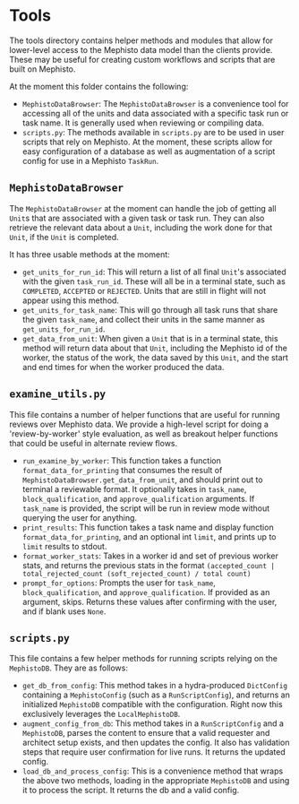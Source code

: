 # Tools
The tools directory contains helper methods and modules that allow for lower-level access to the Mephisto data model than the clients provide. These may be useful for creating custom workflows and scripts that are built on Mephisto.

At the moment this folder contains the following:
- `MephistoDataBrowser`: The `MephistoDataBrowser` is a convenience tool for accessing all of the units and data associated with a specific task run or task name. It is generally used when reviewing or compiling data.
- `scripts.py`: The methods available in `scripts.py` are to be used in user scripts that rely on Mephisto. At the moment, these scripts allow for easy configuration of a database as well as augmentation of a script config for use in a Mephisto `TaskRun`. 

## `MephistoDataBrowser`
The `MephistoDataBrowser` at the moment can handle the job of getting all `Unit`s that are associated with a given task or task run. They can also retrieve the relevant data about a `Unit`, including the work done for that `Unit`, if the `Unit` is completed.

It has three usable methods at the moment:
- `get_units_for_run_id`: This will return a list of all final `Unit`'s associated with the given `task_run_id`. These will all be in a terminal state, such as `COMPLETED`, `ACCEPTED` or `REJECTED`. Units that are still in flight will not appear using this method.
- `get_units_for_task_name`: This will go through all task runs that share the given `task_name`, and collect their units in the same manner as `get_units_for_run_id`.
- `get_data_from_unit`: When given a `Unit` that is in a terminal state, this method will return data about that `Unit`, including the Mephisto id of the worker, the status of the work, the data saved by this `Unit`, and the start and end times for when the worker produced the data.

## `examine_utils.py`
This file contains a number of helper functions that are useful for running reviews over Mephisto data. We provide a high-level script for doing a 'review-by-worker' style evaluation, as well as breakout helper functions that could be useful in alternate review flows.
- `run_examine_by_worker`: This function takes a function `format_data_for_printing` that consumes the result of `MephistoDataBrowser.get_data_from_unit`, and should print out to terminal a reviewable format. It optionally takes in `task_name`, `block_qualification`, and `approve_qualification` arguments. If `task_name` is provided, the script will be run in review mode without querying the user for anything.
- `print_results`: This function takes a task name and display function `format_data_for_printing`, and an optional int `limit`, and prints up to `limit` results to stdout.
- `format_worker_stats`: Takes in a worker id and set of previous worker stats, and returns the previous stats in the format `(accepted_count | total_rejected_count (soft_rejected_count) / total count)`
- `prompt_for_options`: Prompts the user for `task_name`, `block_qualification`, and `approve_qualification`. If provided as an argument, skips. Returns these values after confirming with the user, and if blank uses `None`.

## `scripts.py`
This file contains a few helper methods for running scripts relying on the `MephistoDB`. They are as follows:
- `get_db_from_config`: This method takes in a hydra-produced `DictConfig` containing a `MephistoConfig` (such as a `RunScriptConfig`), and returns an initialized `MephistoDB` compatible with the configuration. Right now this exclusively leverages the `LocalMephistoDB`.
- `augment_config_from_db`: This method takes in a `RunScriptConfig` and a `MephistoDB`, parses the content to ensure that a valid requester and architect setup exists, and then updates the config. It also has validation steps that require user confirmation for live runs. It returns the updated config.
- `load_db_and_process_config`: This is a convenience method that wraps the above two methods, loading in the appropriate `MephistoDB` and using it to process the script. It returns the db and a valid config.